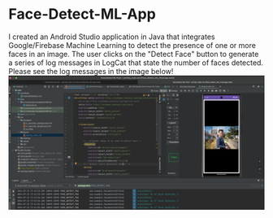 # Face-Detect-ML-App
I created an Android Studio application in Java that integrates Google/Firebase Machine Learning to detect the presence of one or more faces in an image. The user clicks on the "Detect Face" button to generate a series of log messages in LogCat that state the number of faces detected. Please see the log messages in the image below!
![Face Detect ML Image](./FaceDetectMLApp_Instance.png)
